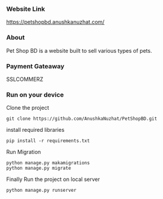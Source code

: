 ### Website Link 
https://petshopbd.anushkanuzhat.com/
### About
Pet Shop BD is a website built to sell various types of pets. 
### Payment Gateaway
SSLCOMMERZ <br>

###  Run on your device

Clone the project

```
git clone https://github.com/AnushkaNuzhat/PetShopBD.git
```
install required libraries
```
pip install -r requirements.txt

```
Run Migration

```
python manage.py makamigrations
python manage.py migrate

```
Finally Run the project on local server
```
python manage.py runserver

```


